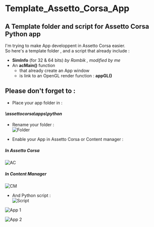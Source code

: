 # Template_Assetto_Corsa_App
## A Template folder and script for Assetto Corsa Python app



I'm trying to make App developpent in Assetto Corsa easier.<br/>
So here's a template folder , and a script that already include :
* __SimInfo__ (for 32 & 64 bits) *by Rombik , modified by me*
* An __acMain()__ function
    * that already create an App window
    * is link to an OpenGL render function : __appGL()__

## Please don't forget to :

* Place your app folder in :<br/>
#### *\assettocorsa\apps\python*

* Rename your folder :<br/>
![Folder](https://i.imgur.com/sMNVxlr.jpg)

* Enable your App in Assetto Corsa or Content manager :<br/>
##### In Assetto Corsa
![AC](https://i.imgur.com/AO7EWfW.jpg)<br/>
##### In Content Manager
![CM](https://i.imgur.com/iekarmp.jpg)<br/>








* And Python script :<br/>
![Script](https://i.imgur.com/jO1YyXB.jpg)

![App 1](https://i.imgur.com/gbKNOsy.jpg)

![App 2](https://i.imgur.com/oIOAOvy.jpg)
